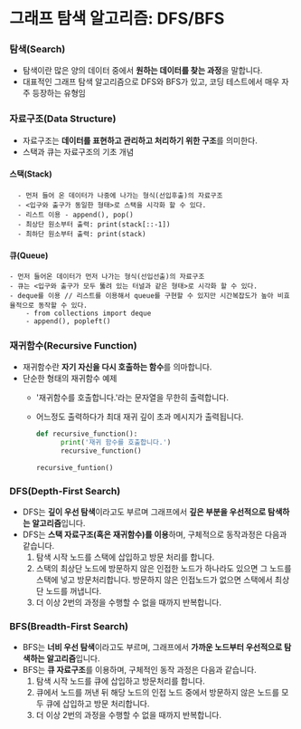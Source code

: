 # 그래프 탐색 알고리즘: DFS/BFS

### 탐색(Search)

- 탐색이란 많은 양의 데이터 중에서 **원하는 데이터를 찾는 과정**을 말합니다.
- 대표적인 그래프 탐색 알고리즘으로 DFS와 BFS가 있고, 코딩 테스트에서 매우 자주 등장하는 유형임

### 자료구조(Data Structure)

- 자료구조는 **데이터를 표현하고 관리하고 처리하기 위한 구조**를 의미한다.
- 스택과 큐는 자료구조의 기초 개념

#### 스택(Stack)

      - 먼저 들어 온 데이터가 나중에 나가는 형식(선입후출)의 자료구조
      - <입구와 출구가 동일한 형태>로 스택을 시각화 할 수 있다.
      - 리스트 이용 - append(), pop()
      - 최상단 원소부터 출력: print(stack[::-1])
      - 최하단 원소부터 출력: print(stack)

#### 큐(Queue)

    - 먼저 들어온 데이터가 먼저 나가는 형식(선입선출)의 자료구조
    - 큐는 <입구와 출구가 모두 뚫려 있는 터널과 같은 형태>로 시각화 할 수 있다.
    - deque를 이용 // 리스트를 이용해서 queue를 구현할 수 있지만 시간복잡도가 높아 비효율적으로 동작할 수 있다.
        - from collections import deque
        - append(), popleft()

### 재귀함수(Recursive Function)

- 재귀함수란 **자기 자신을 다시 호출하는 함수**를 의마합니다.
- 단순한 형태의 재귀함수 예제
    - '재귀함수를 호출합니다.'라는 문자열을 무한히 출력합니다.
    - 어느정도 출력하다가 최대 재귀 깊이 초과 메시지가 출력됩니다.

        ```python
        def recursive_function():
              print('재귀 함수를 호출합니다.')
              recursive_function()
              
        recursive_funtion()
        ```

### DFS(Depth-First Search)

- DFS는 **깊이 우선 탐색**이라고도 부르며 그래프에서 **깊은 부분을 우선적으로 탐색하는 알고리즘**입니다.
- DFS는 **스택 자료구조(혹은 재귀함수)를 이용**하며, 구체적으로 동작과정은 다음과 같습니다.
    1. 탐색 시작 노드를 스택에 삽입하고 방문 처리를 합니다.
    2. 스택의 최상단 노드에 방문하지 않은 인접한 노드가 하나라도 있으면 그 노드를 스택에 넣고 방문처리합니다. 방문하지 않은 인접노드가 없으면 스택에서 최상단 노드를 꺼냅니다.
    3. 더 이상 2번의 과정을 수행할 수 없을 때까지 반복합니다.

### BFS(Breadth-First Search)

- BFS는 **너비 우선 탐색**이라고도 부르며, 그래프에서 **가까운 노드부터 우선적으로 탐색하는 알고리즘**입니다.
- BFS는 **큐 자료구조**를 이용하며, 구체적인 동작 과정은 다음과 같습니다.
    1. 탐색 시작 노드를 큐에 삽입하고 방문처리를 합니다.
    2. 큐에서 노드를 꺼낸 뒤 해당 노드의 인접 노드 중에서 방문하지 않은 노드를 모두 큐에 삽입하고 방문 처리합니다.
    3. 더 이상 2번의 과정을 수행할 수 없을 때까지 반복합니다.